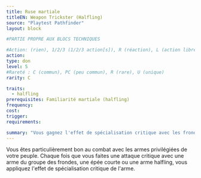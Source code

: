 ```yaml
---
title: Ruse martiale
titleEN: Weapon Trickster (Halfling)
source: "Playtest Pathfinder"
layout: block

#PARTIE PROPRE AUX BLOCS TECHNIQUES

#Action: (rien), 1/2/3 (1/2/3 action[s]), R (réaction), L (action libre)
action: 
type: don
level: 5
#Rareté : C (commun), PC (peu commun), R (rare), U (unique)
rarity: C

traits:
  - halfling
prerequisites: Familiarité martiale (halfling)
frequency: 
cost:
trigger: 
requirements:

summary: "Vous gagnez l'effet de spécialisation critique avec les frondes, les épées courtes et les armes halfling."
---
```


Vous êtes particulièrement bon au combat avec les armes privilégiées de votre peuple. Chaque fois que vous faites une attaque critique avec une arme du groupe des frondes, une épée courte ou une arme halfling, vous appliquez l'effet de spécialisation critique de l'arme.